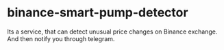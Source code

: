 # binance-smart-pump-detector
Its a service, that can detect unusual price changes on Binance exchange. And then notify you through telegram.
